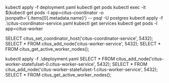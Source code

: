 kubectl apply -f deployment.yaml
kubectl get pods
kubectl exec -it $(kubectl get pods -l app=citus-coordinator -o jsonpath='{.items[0].metadata.name}') -- psql -U postgres
kubectl apply -f .\citus-coordinator-service.yaml
kubectl get services
kubectl get pods -l app=citus-worker

SELECT citus_set_coordinator_host('citus-coordinator-service', 5432);
SELECT * FROM citus_add_node('citus-worker-service', 5432);
SELECT * FROM citus_get_active_worker_nodes();

kubectl apply -f .\deployment.yaml
SELECT * FROM citus_add_node('citus-worker-statefulset-0.citus-worker-service', 5432);
SELECT * FROM citus_add_node('citus-worker-statefulset-1.citus-worker-service', 5432);
SELECT * FROM citus_get_active_worker_nodes();

